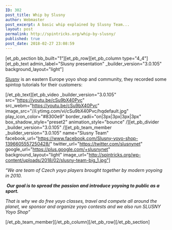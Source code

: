 ```yaml
---
ID: 302
post_title: Whip by Slusny
author: Webmaster
post_excerpt: A basic whip explained by Slusny Team...
layout: post
permalink: http://spintricks.org/whip-by-slusny/
published: true
post_date: 2018-02-27 23:08:59
---
```

[et_pb_section bb_built="1"][et_pb_row][et_pb_column type="4_4"][et_pb_text admin_label="Slusny presentation" _builder_version="3.0.105" background_layout="light"]

<a href="http://slusny.net/team">Slusny</a> is an eastern Europe yoyo shop and community, they recorded some spintop tutorials for their customers:

[/et_pb_text][et_pb_video _builder_version="3.0.105" src="https://youtu.be/cSu9bX40Pvc" src_webm="https://youtu.be/cSu9bX40Pvc" image_src="//i.ytimg.com/vi/cSu9bX40Pvc/hqdefault.jpg" play_icon_color="#8300e9" border_radii="on|3px|3px|3px|3px" box_shadow_style="preset2" animation_style="bounce" /][et_pb_divider _builder_version="3.0.105" /][et_pb_team_member _builder_version="3.0.105" name="Slusny Team" facebook_url="https://www.facebook.com/Slusny-yoyo-shop-1396605557250428/" twitter_url="https://twitter.com/slusnynet" google_url="https://plus.google.com/+slusnynet" background_layout="light" image_url="http://spintricks.org/wp-content/uploads/2018/02/slusny-team-big_1.jpg"]

<em>“We are team of Czech yoyo players brought together by modern yoyoing in 2010.</em>

<em> </em><strong><em>Our goal is to spread the passion and introduce yoyoing to public as a sport.</em> </strong>

<em>That is why we do free yoyo classes, travel and compete all around the planet, we sponsor and organize yoyo contests and we also run SLUSNY Yoyo Shop”</em>

[/et_pb_team_member][/et_pb_column][/et_pb_row][/et_pb_section]